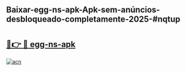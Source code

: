 ## Baixar-egg-ns-apk-Apk-sem-anúncios-desbloqueado-completamente-2025-#nqtup

# <h2><a href="https://ainizakaria.my?title=egg-ns-apk&ref=20M">🔗👉 🔴 egg-ns-apk</a></h2>

[![acn](https://github.com/user-attachments/assets/0f9c940e-d8b0-45ae-aac7-cd30a18b3e1c)](https://ainizakaria.my?title=egg-ns-apk&ref=20M)

